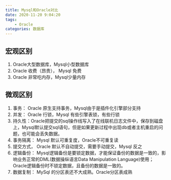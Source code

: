 ```yaml
---
title: Mysql和Oracle对比
date: 2020-11-20 9:04:20
tags:
	- Oracle
categories: 数据库
---
```


## 宏观区别

1. Oracle大型数据库，Mysql小型数据库
2. Oracle 收费（昂贵）， Mysql 免费
3. Oracle 非常吃内存，Mysql少量内存

## 微观区别

1. 事务： Oracle 原生支持事务，Mysql由于是插件化引擎部分支持
2. 并发： Oracle 行锁，Mysql 有些引擎表锁，有些行锁
3. 持久性：Oracle把提交的sql操作线写入了在线联机日志文件中，保存到磁盘上，Mysql默认提交sql语句，但是如果更新过程中出现db或者主机重启的问题，也可能会丢失数据。
4. 事务隔离： Mysql 默认可重复度，Oracle不可重复读
5. 提交方式， Oracle 默认不自动提交，需要手动提交，Mysql 反之
6. 逻辑备份： Mysql逻辑备份是要锁定数据，才能保证备份的数据是一致的，影响业务正常的DML(数据操纵语言Data Manipulation Language)使用；Oracle逻辑备份时不锁定数据，且备份的数据是一致的。
7. 数据复制： MySql 的分区表还不大成熟。Oracle分区表成熟

